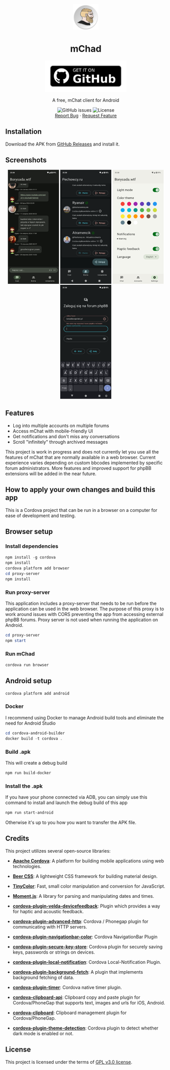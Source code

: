 <div align="center">
    <a href="https://github.com/Bilgamesh/mChad">
        <img src="./www/img/icon/mipmap-xxxhdpi/ic_launcher.png" alt="mChad Logo" width="80" height="80">
    </a>
    <h1 align="center">mChad</h1>
    <a href="https://github.com/Bilgamesh/mChad/releases">
        <img src="https://raw.githubusercontent.com/Kunzisoft/Github-badge/main/get-it-on-github.png"
        alt="Get it on GitHub"
        width="256">
    </a>
    <p align="center">
        A free, mChat client for Android
        <br />
        <div align="center">
            <img alt="GitHub issues" src="https://img.shields.io/github/issues/Bilgamesh/mChad?style=flat-square">
            <img alt="License" src="https://img.shields.io/github/license/Bilgamesh/mChad.svg?style=flat-square">
        </div>
        <a href="https://github.com/Bilgamesh/mChad/issues">Report Bug</a>
        ·
        <a href="https://github.com/Bilgamesh/mChad/issues">Request Feature</a>
    </p>
</div>

## Installation

Download the APK from [GitHub Releases](https://github.com/Bilgamesh/mChad/releases) and install it.

## Screenshots

<div align="center">
    <img src="./screenshots/screenshot1.png" width=160>
    <img src="./screenshots/screenshot2.png" width=160>
    <img src="./screenshots/screenshot3.png" width=160>
    <img src="./screenshots/screenshot4.png" width=160>
</div>

## Features

- Log into multiple accounts on multiple forums
- Access mChat with mobile-friendly UI
- Get notifications and don't miss any conversations
- Scroll "infinitely" through archived messages

This project is work in progress and does not currently let you use all the features of mChat that are normally available in a web browser. Current experience varies depending on custom bbcodes implemented by specific forum administrators. More features and improved support for phpBB extensions will be added in the near future.

## How to apply your own changes and build this app

This is a Cordova project that can be run in a browser on a computer for ease of development and testing.

## Browser setup

### Install dependencies

```Powershell
npm install -g cordova
npm install
cordova platform add browser
cd proxy-server
npm install
```

### Run proxy-server

This application includes a proxy-server that needs to be run before the application can be used in the web browser. The purpose of this proxy is to work around issues with CORS preventing the app from accessing external phpBB forums. Proxy server is not used when running the application on Android.

```Powershell
cd proxy-server
npm start
```

### Run mChad

```Powershell
cordova run browser
```

## Android setup

```Powershell
cordova platform add android
```

### Docker

I recommend using Docker to manage Android build tools and eliminate the need for Android Studio

```Powershell
cd cordova-android-builder
docker build -t cordova .
```

### Build .apk

This will create a debug build

```Powershell
npm run build-docker
```

### Install the .apk

If you have your phone connected via ADB, you can simply use this command to install and launch the debug build of this app

```Powershell
npm run start-android
```

Otherwise it's up to you how you want to transfer the APK file.

## Credits

This project utilizes several open-source libraries:

- **[Apache Cordova](https://cordova.apache.org/)**: A platform for building mobile applications using web technologies.

- **[Beer CSS](https://github.com/beercss/beercss)**: A lightweight CSS framework for building material design.

- **[TinyColor](https://github.com/bgrins/TinyColor)**: Fast, small color manipulation and conversion for JavaScript.

- **[Moment.js](https://momentjs.com/)**: A library for parsing and manipulating dates and times.

- **[cordova-plugin-velda-devicefeedback](https://github.com/VVelda/device-feedback)**: Plugin which provides a way for haptic and acoustic feedback.

- **[cordova-plugin-advanced-http](https://github.com/silkimen/cordova-plugin-advanced-http)**: Cordova / Phonegap plugin for communicating with HTTP servers.

- **[cordova-plugin-navigationbar-color](https://github.com/fagundes/cordova-plugin-navigationbar)**: Cordova NavigationBar Plugin

- **[cordova-plugin-secure-key-store](https://github.com/pradeep1991singh/cordova-plugin-secure-key-store)**: Cordova plugin for securely saving keys, passwords or strings on devices.

- **[cordova-plugin-local-notification](https://github.com/katzer/cordova-plugin-local-notifications)**: Cordova Local-Notification Plugin.

- **[cordova-plugin-background-fetch](https://github.com/transistorsoft/cordova-plugin-background-fetch)**: A plugin that implements background fetching of data.

- **[cordova-plugin-timer](https://github.com/kitolog/cordova-plugin-timer)**: Cordova native timer plugin.

- **[cordova-clipboard-api](https://github.com/wuori/cordova-clipboard-api)**: Clipboard copy and paste plugin for Cordova/PhoneGap that supports text, images and urls for iOS, Android.

- **[cordova-clipboard](https://github.com/ihadeed/cordova-clipboard)**: Clipboard management plugin for Cordova/PhoneGap.

- **[cordova-plugin-theme-detection](https://github.com/mariusbackes/cordova-plugin-theme-detection)**: Cordova plugin to detect whether dark mode is enabled or not.

## License

This project is licensed under the terms of [GPL v3.0 license](https://github.com/Bilgamesh/mChad/blob/main/LICENSE).
